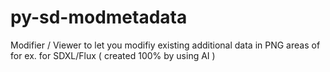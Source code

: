 # py-sd-modmetadata

Modifier / Viewer to let you modifiy existing additional data in PNG areas of for ex. for SDXL/Flux ( created 100% by using AI )
